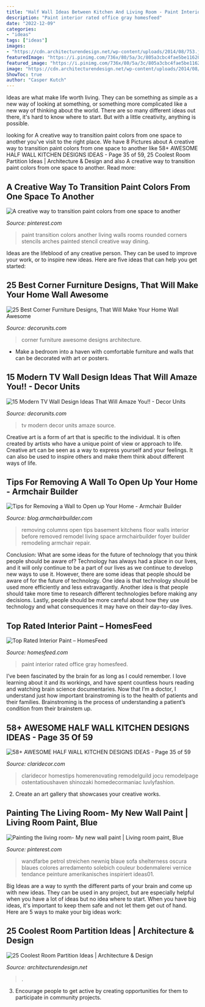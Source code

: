```yaml
---
title: "Half Wall Ideas Between Kitchen And Living Room - Paint Interior Rated Office Gray Homesfeed"
description: "Paint interior rated office gray homesfeed"
date: "2022-12-09"
categories:
- "ideas"
tags: ["ideas"]
images:
- "https://cdn.architecturendesign.net/wp-content/uploads/2014/08/753.jpg"
featuredImage: "https://i.pinimg.com/736x/80/5a/3c/805a3cbc4fae5be11620a04dd885db42--stencil-patterns-paint-patterns.jpg"
featured_image: "https://i.pinimg.com/736x/80/5a/3c/805a3cbc4fae5be11620a04dd885db42--stencil-patterns-paint-patterns.jpg"
image: "https://cdn.architecturendesign.net/wp-content/uploads/2014/08/753.jpg"
ShowToc: true
author: "Casper Kutch"
---
```



Ideas are what make life worth living. They can be something as simple as a new way of looking at something, or something more complicated like a new way of thinking about the world. There are so many different ideas out there, it's hard to know where to start. But with a little creativity, anything is possible.

	

		
looking for A creative way to transition paint colors from one space to another you've visit to the right place. We have 8 Pictures about A creative way to transition paint colors from one space to another like 58+ AWESOME HALF WALL KITCHEN DESIGNS IDEAS - Page 35 of 59, 25 Coolest Room Partition Ideas | Architecture &amp; Design and also A creative way to transition paint colors from one space to another. Read more:
		
    
## A Creative Way To Transition Paint Colors From One Space To Another

<img loading=lazy src="https://i.pinimg.com/736x/80/5a/3c/805a3cbc4fae5be11620a04dd885db42--stencil-patterns-paint-patterns.jpg" onerror="this.onerror=null;this.src='https://tse1.mm.bing.net/th?id=OIP.zSpNwRyWq5HpONkHLIByBQHaJ4&amp;pid=15.1';" alt="A creative way to transition paint colors from one space to another">

_Source: pinterest.com_

>paint transition colors another living walls rooms rounded corners stencils arches painted stencil creative way dining. 

	

Ideas are the lifeblood of any creative person. They can be used to improve your work, or to inspire new ideas. Here are five ideas that can help you get started: 

    
## 25 Best Corner Furniture Designs, That Will Make Your Home Wall Awesome

<img loading=lazy src="https://3.bp.blogspot.com/-ToKWi0y79ag/WdQX2jhb_LI/AAAAAAAAjTQ/1qbRjvmonjg9EQoa6we04WkPVfPLZHliACLcBGAs/s1600/22008233_926423077530463_7866326109737252588_n.jpg" onerror="this.onerror=null;this.src='https://tse4.mm.bing.net/th?id=OIP.lMYY8erWSHt3mea393VKRwHaJ4&amp;pid=15.1';" alt="25 Best Corner Furniture Designs, That Will Make Your Home Wall Awesome">

_Source: decorunits.com_

>corner furniture awesome designs architecture. 

	

- Make a bedroom into a haven with comfortable furniture and walls that can be decorated with art or posters.

    
## 15 Modern TV Wall Design Ideas That Will Amaze You!! - Decor Units

<img loading=lazy src="https://1.bp.blogspot.com/-RsAzZ_y77Pk/Vu-Pw7ze8WI/AAAAAAAADYw/tSL8192uiK8QyHHZ2i8_CnPMqf2Qx5fDA/s1600/77.jpg" onerror="this.onerror=null;this.src='https://tse2.mm.bing.net/th?id=OIP.PTaZEYdGEUM0JCb6uoh9bwHaEg&amp;pid=15.1';" alt="15 Modern TV Wall Design Ideas That Will Amaze You!! - Decor Units">

_Source: decorunits.com_

>tv modern decor units amaze source. 

	

Creative art is a form of art that is specific to the individual. It is often created by artists who have a unique point of view or approach to life. Creative art can be seen as a way to express yourself and your feelings. It can also be used to inspire others and make them think about different ways of life.

    
## Tips For Removing A Wall To Open Up Your Home - Armchair Builder

<img loading=lazy src="http://blog.armchairbuilder.com/wp-content/uploads/2012/01/Columns.jpg" onerror="this.onerror=null;this.src='https://tse3.mm.bing.net/th?id=OIP.blv2IEGKgmoPw6Gwffnw-wHaJ4&amp;pid=15.1';" alt="Tips for Removing a Wall to Open up Your Home - Armchair Builder">

_Source: blog.armchairbuilder.com_

>removing columns open tips basement kitchens floor walls interior before removed remodel living space armchairbuilder foyer builder remodeling armchair repair. 

	

Conclusion: What are some ideas for the future of technology that you think people should be aware of?
Technology has always had a place in our lives, and it will only continue to be a part of our lives as we continue to develop new ways to use it. However, there are some ideas that people should be aware of for the future of technology. One idea is that technology should be used more efficiently and less extravagantly. Another idea is that people should take more time to research different technologies before making any decisions. Lastly, people should be more careful about how they use technology and what consequences it may have on their day-to-day lives.

    
## Top Rated Interior Paint – HomesFeed

<img loading=lazy src="https://homesfeed.com/wp-content/uploads/2016/02/Top-Rated-Interior-Paint-With-Gray-Wall-And-Chairs-For-Home-Office.jpg" onerror="this.onerror=null;this.src='https://tse1.mm.bing.net/th?id=OIP.ovr83Rg4juCSwsFEwwaLXAHaLk&amp;pid=15.1';" alt="Top Rated Interior Paint – HomesFeed">

_Source: homesfeed.com_

>paint interior rated office gray homesfeed. 

	

I’ve been fascinated by the brain for as long as I could remember. I love learning about it and its workings, and have spent countless hours reading and watching brain science documentaries. Now that I’m a doctor, I understand just how important brainstroming is to the health of patients and their families. Brainstroming is the process of understanding a patient’s condition from their brainstem up.

    
## 58+ AWESOME HALF WALL KITCHEN DESIGNS IDEAS - Page 35 Of 59

<img loading=lazy src="http://claridecor.com/wp-content/uploads/2019/01/58-AWESOME-HALF-WALL-KITCHEN-DESIGNS-IDEAS-35.jpg" onerror="this.onerror=null;this.src='https://tse3.mm.bing.net/th?id=OIP.HGDmaVSv4_74TXNEhCS2VgHaLH&amp;pid=15.1';" alt="58+ AWESOME HALF WALL KITCHEN DESIGNS IDEAS - Page 35 of 59">

_Source: claridecor.com_

>claridecor homestips homerenovating remodelguild jocu remodelpage ostentatioushaven shinozaki homedecormaniac luvlyfashion. 

	

2. Create an art gallery that showcases your creative works.

    
## Painting The Living Room- My New Wall Paint | Living Room Paint, Blue

<img loading=lazy src="https://i.pinimg.com/736x/08/3a/d6/083ad69b368ddb53b475734907b7806a.jpg" onerror="this.onerror=null;this.src='https://tse1.mm.bing.net/th?id=OIP.QdeyFH_uzOWWq6ByyQoJQAHaJ3&amp;pid=15.1';" alt="Painting the living room- My new wall paint | Living room paint, Blue">

_Source: pinterest.com_

>wandfarbe petrol streichen newniq blaue sofa shelterness oscura blaues colores arredamento solebich couleur bodenmalerei vernice tendance peinture amerikanisches inspiriert ideas01. 

	

Big Ideas are a way to synth the different parts of your brain and come up with new ideas. They can be used in any project, but are especially helpful when you have a lot of ideas but no idea where to start. When you have big ideas, it's important to keep them safe and not let them get out of hand. Here are 5 ways to make your big ideas work: 

    
## 25 Coolest Room Partition Ideas | Architecture &amp; Design

<img loading=lazy src="https://cdn.architecturendesign.net/wp-content/uploads/2014/08/753.jpg" onerror="this.onerror=null;this.src='https://tse1.mm.bing.net/th?id=OIP.vY66Fsip9dzeE_fMcrXXUQHaLK&amp;pid=15.1';" alt="25 Coolest Room Partition Ideas | Architecture &amp; Design">

_Source: architecturendesign.net_

>. 

	

3. Encourage people to get active by creating opportunities for them to participate in community projects. 

